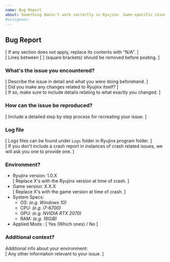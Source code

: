 ```yaml
---
name: Bug Report
about: Something doesn't work correctly in Ryujinx. Game-specific issues should be posted on the Game Compatibility List at https://github.com/Ryujinx/Ryujinx-Games-List, unless it is a provable regression.
#assignees:
---
```


## Bug Report

[ If any section does not apply, replace its contents with "N/A". ]</br>
[ Lines between [ ] (square brackets) should be removed before posting. ]

### What's the issue you encountered?

[ Describe the issue in detail and what you were doing beforehand. ]</br>
[ Did you make any changes related to Ryujinx itself? ]</br>
[ If so, make sure to include details relating to what exactly you changed. ]

### How can the issue be reproduced?

[ Include a detailed step by step process for recreating your issue. ]

### Log file

[ Logs files can be found under ``Logs`` folder in Ryujinx program folder. ]</br>
[ If you don't include a crash report in instances of crash related issues, we will ask you one to provide one. ]

### Environment?

- Ryujinx version: 1.0.X</br>
[ Replace X's with the Ryujinx version at time of crash. ]
- Game version: X.X.X</br>
[ Replace X's with the game version at time of crash. ]
- System Specs:
  - OS: *(e.g. Windows 10)*
  - CPU: *(e.g. i7-6700)*
  - GPU: *(e.g. NVIDIA RTX 2070)*
  - RAM: *(e.g. 16GiB)*
- Applied Mods : [ Yes (Which ones) / No ]

### Additional context?

Additional info about your environment:</br>
[ Any other information relevant to your issue. ]
